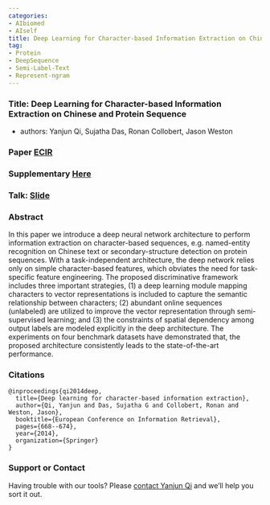 ```yaml
---
categories:
- AIbiomed
- AIself
title: Deep Learning for Character-based Information Extraction on Chinese and Protein Sequence
tag:
- Protein
- DeepSequence 
- Semi-Label-Text
- Represent-ngram
---
```



### Title: Deep Learning for Character-based Information Extraction on Chinese and Protein Sequence

+ authors: Yanjun Qi, Sujatha Das, Ronan Collobert, Jason Weston


### Paper [ECIR](https://link.springer.com/chapter/10.1007/978-3-319-06028-6_74)
### Supplementary [Here](http://www.cs.cmu.edu/~qyj/zhSenna/moreSenna_supplement.pdf)

### Talk: [Slide](http://www.cs.cmu.edu/~qyj/papersA08/2014_ecir_deep.pdf)


### Abstract
In this paper we introduce a deep neural network architecture to perform information extraction on character-based sequences,
e.g. named-entity recognition on Chinese text or secondary-structure detection on protein sequences. With a task-independent architecture, the
deep network relies only on simple character-based features, which obviates the need for task-specific feature engineering. The proposed discriminative framework includes three important strategies, (1) a deep
learning module mapping characters to vector representations is included
to capture the semantic relationship between characters; (2) abundant
online sequences (unlabeled) are utilized to improve the vector representation through semi-supervised learning; and (3) the constraints of
spatial dependency among output labels are modeled explicitly in the
deep architecture. The experiments on four benchmark datasets have
demonstrated that, the proposed architecture consistently leads to the
state-of-the-art performance.

### Citations

```
@inproceedings{qi2014deep,
  title={Deep learning for character-based information extraction},
  author={Qi, Yanjun and Das, Sujatha G and Collobert, Ronan and Weston, Jason},
  booktitle={European Conference on Information Retrieval},
  pages={668--674},
  year={2014},
  organization={Springer}
}
```


### Support or Contact

Having trouble with our tools? Please [contact Yanjun Qi](mailto:yq2h@virginia.edu) and we’ll help you sort it out.
